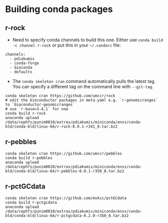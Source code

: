 # Building conda packages

## r-rock

* Need to specify conda channels to build this one. Either use `conda build -c channel r-rock` or put this in
  your `~/.condarc` file:

```
channels:
  - pdiakumis
  - conda-forge
  - bioconda
  - defaults
```

* The `conda skeleton cran` command automatically pulls the latest tag. You can specify a different
  tag on the command line with `--git-tag`.

```
conda skeleton cran https://github.com/umccr/rock
# edit the bioconductor packages in meta.yaml e.g. `r-genomicranges` to `bioconductor-genomicranges`
# use `r-base=3.4.1` for now
conda build r-rock
anaconda upload /data/cephfs/punim0010/extras/pdiakumis/miniconda/envs/conda-bld/conda-bld/linux-64/r-rock-0.0.1-r341_0.tar.bz2
```

## r-pebbles

```
conda skeleton cran https://github.com/umccr/pebbles
conda build r-pebbles
anaconda upload /data/cephfs/punim0010/extras/pdiakumis/miniconda/envs/conda-bld/conda-bld/linux-64/r-pebbles-0.0.1-r350_0.tar.bz2
```

## r-pctGCdata

```
conda skeleton cran https://github.com/mskcc/pctGCdata
conda build r-pctgcdata
anaconda upload /data/cephfs/punim0010/extras/pdiakumis/miniconda/envs/conda-bld/conda-bld/linux-64/r-pctgcdata-0.2.0-r350_0.tar.bz2
```

